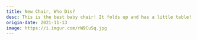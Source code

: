 ```yaml
---
title: New Chair, Who Dis?
desc: This is the best baby chair! It folds up and has a little table!
origin-date: 2021-11-13
image: https://i.imgur.com/rW9CuSq.jpg
---
```

